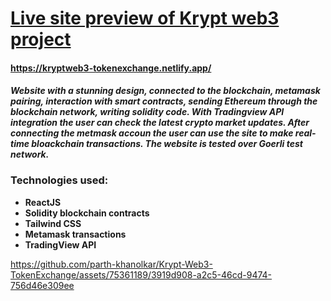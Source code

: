 # [Live site preview of Krypt web3 project](https://kryptweb3-tokenexchange.netlify.app/)

#### https://kryptweb3-tokenexchange.netlify.app/


#### _Website with a stunning design, connected to the blockchain, metamask pairing, interaction with smart contracts, sending Ethereum through the blockchain network, writing solidity code. With Tradingview API integration the user can check the latest crypto market updates. After connecting the metmask accoun the user can use the site to make real-time bloackchain transactions. The website is tested over Goerli test network._

### Technologies used: 
- **ReactJS** 
- **Solidity blockchain contracts**
- **Tailwind CSS**
- **Metamask transactions**
- **TradingView API**




https://github.com/parth-khanolkar/Krypt-Web3-TokenExchange/assets/75361189/3919d908-a2c5-46cd-9474-756d46e309ee

